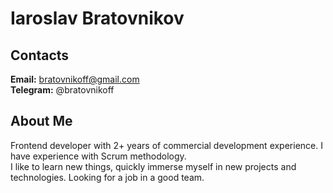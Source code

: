 # **Iaroslav Bratovnikov**

## **Contacts**

**Email:** bratovnikoff@gmail.com\
**Telegram:** @bratovnikoff

## **About Me**

Frontend developer with 2+ years of commercial development experience. I have experience with Scrum methodology.\
I like to learn new things, quickly immerse myself in new projects and technologies. Looking for a job in a good team.
